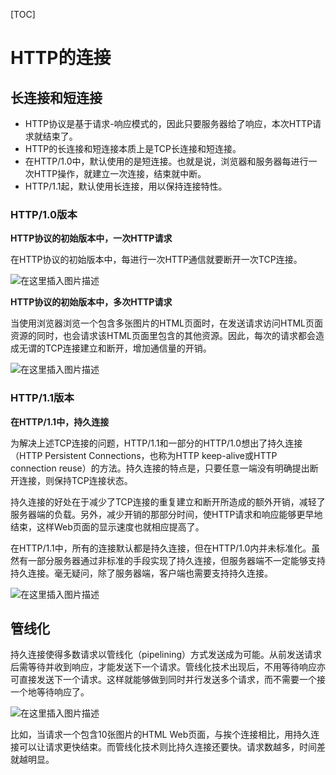 [TOC]

# HTTP的连接

## 长连接和短连接

- HTTP协议是基于请求-响应模式的，因此只要服务器给了响应，本次HTTP请求就结束了。
- HTTP的长连接和短连接本质上是TCP长连接和短连接。
- 在HTTP/1.0中，默认使用的是短连接。也就是说，浏览器和服务器每进行一次HTTP操作，就建立一次连接，结束就中断。
- HTTP/1.1起，默认使用长连接，用以保持连接特性。

### HTTP/1.0版本

**HTTP协议的初始版本中，一次HTTP请求**

在HTTP协议的初始版本中，每进行一次HTTP通信就要断开一次TCP连接。

![在这里插入图片描述](https://img-blog.csdnimg.cn/b3c1d618d5ad4f0e8abaf2db7d63bdad.png)

**HTTP协议的初始版本中，多次HTTP请求**

当使用浏览器浏览一个包含多张图片的HTML页面时，在发送请求访问HTML页面资源的同时，也会请求该HTML页面里包含的其他资源。因此，每次的请求都会造成无谓的TCP连接建立和断开，增加通信量的开销。

![在这里插入图片描述](https://img-blog.csdnimg.cn/f51a9d9874de479680145be07946fa4a.png)

### HTTP/1.1版本

**在HTTP/1.1中，持久连接**

为解决上述TCP连接的问题，HTTP/1.1和一部分的HTTP/1.0想出了持久连接（HTTP Persistent Connections，也称为HTTP keep-alive或HTTP connection reuse）的方法。持久连接的特点是，只要任意一端没有明确提出断开连接，则保持TCP连接状态。

持久连接的好处在于减少了TCP连接的重复建立和断开所造成的额外开销，减轻了服务器端的负载。另外，减少开销的那部分时间，使HTTP请求和响应能够更早地结束，这样Web页面的显示速度也就相应提高了。

在HTTP/1.1中，所有的连接默认都是持久连接，但在HTTP/1.0内并未标准化。虽然有一部分服务器通过非标准的手段实现了持久连接，但服务器端不一定能够支持持久连接。毫无疑问，除了服务器端，客户端也需要支持持久连接。

![在这里插入图片描述](https://img-blog.csdnimg.cn/35a3609099eb4f5190442566b102527a.png)



## 管线化

持久连接使得多数请求以管线化（pipelining）方式发送成为可能。从前发送请求后需等待并收到响应，才能发送下一个请求。管线化技术出现后，不用等待响应亦可直接发送下一个请求。这样就能够做到同时并行发送多个请求，而不需要一个接一个地等待响应了。

![在这里插入图片描述](https://img-blog.csdnimg.cn/0768ebdb3a59441ab3b5096b211c1482.png)

比如，当请求一个包含10张图片的HTML Web页面，与挨个连接相比，用持久连接可以让请求更快结束。而管线化技术则比持久连接还要快。请求数越多，时间差就越明显。

